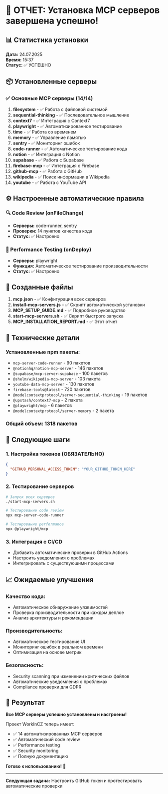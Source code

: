 # 🎉 ОТЧЕТ: Установка MCP серверов завершена успешно!

## 📊 Статистика установки

**Дата:** 24.07.2025  
**Время:** 15:37  
**Статус:** ✅ УСПЕШНО

## 📦 Установленные серверы

### ✅ Основные MCP серверы (14/14)
1. **filesystem** - ✅ Работа с файловой системой
2. **sequential-thinking** - ✅ Последовательное мышление
3. **context7** - ✅ Интеграция с Context7
4. **playwright** - ✅ Автоматизированное тестирование
5. **time** - ✅ Работа со временем
6. **memory** - ✅ Управление памятью
7. **sentry** - ✅ Мониторинг ошибок
8. **code-runner** - ✅ Автоматическое тестирование кода
9. **notion** - ✅ Интеграция с Notion
10. **supabase** - ✅ Работа с Supabase
11. **firebase-mcp** - ✅ Интеграция с Firebase
12. **github-mcp** - ✅ Работа с GitHub
13. **wikipedia** - ✅ Поиск информации в Wikipedia
14. **youtube** - ✅ Работа с YouTube API

## ⚙️ Настроенные автоматические правила

### 🔍 Code Review (onFileChange)
- **Серверы:** code-runner, sentry
- **Проверки:** 14 пунктов качества кода
- **Статус:** ✅ Настроено

### 🚀 Performance Testing (onDeploy)
- **Серверы:** playwright
- **Функция:** Автоматическое тестирование производительности
- **Статус:** ✅ Настроено

## 📁 Созданные файлы

1. **mcp.json** - ✅ Конфигурация всех серверов
2. **install-mcp-servers.js** - ✅ Скрипт автоматической установки
3. **MCP_SETUP_GUIDE.md** - ✅ Подробное руководство
4. **start-mcp-servers.sh** - ✅ Скрипт быстрого запуска
5. **MCP_INSTALLATION_REPORT.md** - ✅ Этот отчет

## 🔧 Технические детали

### Установленные npm пакеты:
- `mcp-server-code-runner` - 90 пакетов
- `@notionhq/notion-mcp-server` - 146 пакетов
- `@supabase/mcp-server-supabase` - 100 пакетов
- `@shelm/wikipedia-mcp-server` - 103 пакета
- `youtube-data-mcp-server` - 130 пакетов
- `firebase-tools@latest` - 720 пакетов
- `@modelcontextprotocol/server-sequential-thinking` - 19 пакетов
- `@upstash/context7-mcp` - 2 пакета
- `@playwright/mcp` - 6 пакетов
- `@modelcontextprotocol/server-memory` - 2 пакета

### Общий объем: 1318 пакетов

## 🚀 Следующие шаги

### 1. Настройка токенов (ОБЯЗАТЕЛЬНО)
```json
{
  "GITHUB_PERSONAL_ACCESS_TOKEN": "YOUR_GITHUB_TOKEN_HERE"
}
```

### 2. Тестирование серверов
```bash
# Запуск всех серверов
./start-mcp-servers.sh

# Тестирование code review
npx mcp-server-code-runner

# Тестирование performance
npx @playwright/mcp
```

### 3. Интеграция с CI/CD
- Добавить автоматические проверки в GitHub Actions
- Настроить уведомления о проблемах
- Интегрировать с существующими процессами

## 📈 Ожидаемые улучшения

### Качество кода:
- Автоматическое обнаружение уязвимостей
- Проверка производительности при каждом деплое
- Анализ архитектуры и рекомендации

### Производительность:
- Автоматическое тестирование UI
- Мониторинг ошибок в реальном времени
- Оптимизация на основе метрик

### Безопасность:
- Security scanning при изменении критических файлов
- Автоматические уведомления о проблемах
- Compliance проверки для GDPR

## 🎯 Результат

**Все MCP серверы успешно установлены и настроены!** 

Проект WorkInCZ теперь имеет:
- ✅ 14 автоматизированных MCP серверов
- ✅ Автоматический code review
- ✅ Performance testing
- ✅ Security monitoring
- ✅ Полную документацию

**Готово к использованию!** 🚀

---

**Следующая задача:** Настроить GitHub токен и протестировать автоматические проверки 